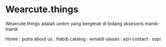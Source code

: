 # Wearcute.things
Wearcute.things adalah umkm yang bergerak di bidang aksesoris manik-manik

Home : putra
about us : Habib 
catalog : winaldi
ulasan : azri
contact : sopi